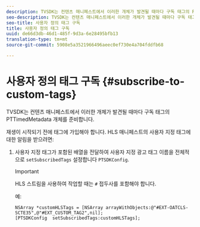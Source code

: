 ```yaml
---
description: TVSDK는 컨텐츠 매니페스트에서 이러한 개체가 발견될 때마다 구독 태그의 PTTimedMetadata 개체를 준비합니다.
seo-description: TVSDK는 컨텐츠 매니페스트에서 이러한 개체가 발견될 때마다 구독 태그의 PTTimedMetadata 개체를 준비합니다.
seo-title: 사용자 정의 태그 구독
title: 사용자 정의 태그 구독
uuid: de66d3db-46d1-485f-9d3a-6e28495bfb13
translation-type: tm+mt
source-git-commit: 5908e5a3521966496aeec0ef730e4a704fddfb68

---
```



# 사용자 정의 태그 구독 {#subscribe-to-custom-tags}

TVSDK는 컨텐츠 매니페스트에서 이러한 개체가 발견될 때마다 구독 태그의 PTTimedMetadata 개체를 준비합니다.

재생이 시작되기 전에 태그에 가입해야 합니다.
HLS 매니페스트의 사용자 지정 태그에 대한 알림을 받으려면:

1. 사용자 지정 태그가 포함된 배열을 전달하여 사용자 지정 광고 태그 이름을 전체적으로 `setSubscribedTags` 설정합니다 `PTSDKConfig`.

   >[!IMPORTANT]
   >
   >HLS 스트림을 사용하여 작업할 때는 `#` 접두사를 포함해야 합니다.

   예:

   ```
   NSArray *customHLSTags = [NSArray arrayWithObjects:@"#EXT-OATCLS-SCTE35",@"#EXT_CUSTOM_TAG2",nil]; 
   [PTSDKConfig  setSubscribedTags:customHLSTags];
   ```

